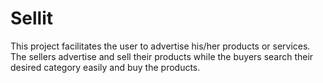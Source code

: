 # Sellit
This project facilitates the user to advertise his/her products or services. The sellers advertise and sell their products while the buyers search their desired category easily and buy the products.
